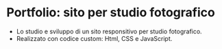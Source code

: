 # Portfolio: sito per studio fotografico
- Lo studio e sviluppo di un sito responsitivo per studio fotografico. 
- Realizzato con codice custom: Html, CSS e JavaScript.
